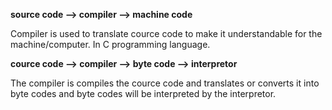 **source code  -->  compiler --> machine code**

Compiler is used to translate cource code to make it understandable for the machine/computer. In C programming language.

**cource code --> compiler --> byte code --> interpretor**

The compiler is compiles the cource code and translates or converts it into byte codes and byte codes will be interpreted by the interpretor.

